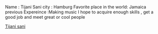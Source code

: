 Name : Tijani Sani
city : Hamburg
Favorite place in the world: Jamaica
previous Expereince :Making music 
I hope to acquire enough skills , get a good job and meet great or cool people

[Tijani sani](https://www.google.com)

